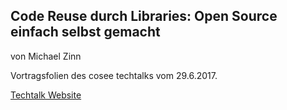 ## Code Reuse durch Libraries: Open Source einfach selbst gemacht

von Michael Zinn

Vortragsfolien des cosee techtalks vom 29.6.2017.

[Techtalk Website](talks.cosee.biz)

